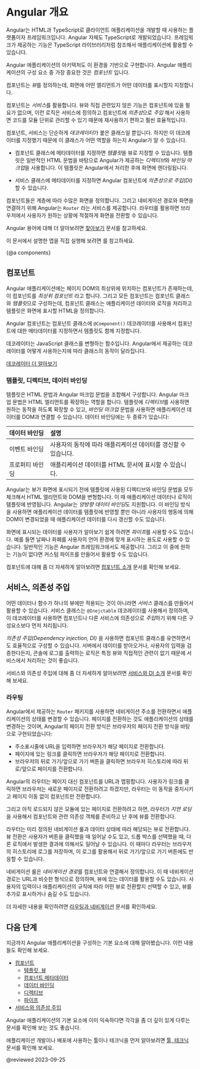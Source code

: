 <!--
# Introduction to Angular concepts
-->
# Angular 개요

<!--
Angular is a platform and framework for building single-page client applications using HTML and TypeScript.
Angular is written in TypeScript.
It implements core and optional functionality as a set of TypeScript libraries that you import into your applications.

The architecture of an Angular application relies on certain fundamental concepts.
The basic building blocks of the Angular framework are Angular components.

Components define *views*, which are sets of screen elements that Angular can choose among and modify according to your program logic and data

Components use *services*, which provide background functionality not directly related to views such as fetching data.
Such services can be *injected* into components as *dependencies*, making your code modular, reusable, and efficient.

Components and services are classes marked with *decorators*.
These decorators provide metadata that tells Angular how to use them.

*   The metadata for a component class associates it with a *template* that defines a view.
    A template combines ordinary HTML with Angular *directives* and *binding markup* that allow Angular to modify the HTML before rendering it for display.

*   The metadata for a service class provides the information Angular needs to make it available to components through *dependency injection \(DI\)*

An application's components typically define many views, arranged hierarchically.
Angular provides the `Router` service to help you define navigation paths among views.
The router provides sophisticated in-browser navigational capabilities.
-->
Angular는 HTML과 TypeScript로 클라이언트 애플리케이션을 개발할 때 사용하는 플랫폼이자 프레임워크입니다.
Angular 자체도 TypeScript로 개발되었습니다.
프레임워크가 제공하는 기능은 TypeScript 라이브러리처럼 참조해서 애플리케이션에 활용할 수 있습니다.

Angular 애플리케이션의 아키텍처도 이 환경을 기반으로 구현합니다.
Angular 애플리케이션의 구성 요소 중 가장 중요한 것은 *컴포넌트* 입니다.

컴포넌트는 *뷰*를 정의하는데, 화면에 어떤 엘리먼트가 어떤 데이터를 표시할지 지정합니다.

컴포넌트는 *서비스*를 활용합니다.
뷰와 직접 관련있지 않은 기능은 컴포넌트에 있을 필요가 없으며, 이런 로직은 서비스에 정의하고 컴포넌트에 *의존성*으로 *주입* 해서 사용하면 코드를 모듈 단위로 관리할 수 있기 때문에 재사용하기 편하고 훨씬 효율적입니다.

컴포넌트, 서비스는 단순하게 *데코레이터*가 붙은 클래스일 뿐입니다.
하지만 이 데코레이터를 지정했기 때문에 이 클래스가 어떤 역할을 하는지 Angular가 알 수 있습니다.

*   컴포넌트 클래스에 메타데이터를 지정하면 *템플릿*을 뷰로 지정할 수 있습니다. 
    템플릿은 일반적인 HTML 문법을 바탕으로 Angular가 제공하는 *디렉티브*와 *바인딩 마크업*을 사용합니다. 이 템플릿은 Angular에서 처리한 후에 화면에 렌더링됩니다.

*   서비스 클래스에 메타데이터를 지정하면 Angular 컴포넌트에 *의존성으로 주입\(DI\)* 할 수 있습니다.

컴포넌트들은 계층에 따라 수많은 화면을 정의합니다.
그리고 네비게이션 경로와 화면을 연결하기 위해 Angular는 `Router` 라는 서비스를 제공합니다.
라우터를 활용하면 브라우저에서 사용자가 원하는 상황에 적절하게 화면을 전환할 수 있습니다.

<div class="alert is-helpful">

<!--
See the [Angular Glossary](guide/glossary) for basic definitions of important Angular terms and usage.
-->
Angular 용어에 대해 더 알아보려면 [찾아보기](guide/glossary) 문서를 참고하세요.

</div>

<div class="alert is-helpful">

<!--
For the sample application that this page describes, see the <live-example></live-example>.
-->
이 문서에서 설명한 앱을 직접 실행해 보려면 <live-example></live-example>를 참고하세요.

</div>


{@a components}
<!--
## Components
-->
## 컴포넌트

<!--
Every Angular application has at least one component, the *root component* that connects a component hierarchy with the page document object model \(DOM\).
Each component defines a class that contains application data and logic, and is associated with an HTML *template* that defines a view to be displayed in a target environment.

The `@Component()` decorator identifies the class immediately below it as a component, and provides the template and related component-specific metadata.

<div class="alert is-helpful">

Decorators are functions that modify JavaScript classes.
Angular defines a number of decorators that attach specific kinds of metadata to classes, so that the system knows what those classes mean and how they should work.

<a href="https://medium.com/google-developers/exploring-es7-decorators-76ecb65fb841#.x5c2ndtx0">Learn more about decorators on the web.</a>

</div>
-->
Angular 애플리케이션에는 페이지 DOM의 최상위에 위치하는 컴포넌트가 존재하는데, 이 컴포넌트를 *최상위 컴포넌트* 라고 합니다.
그리고 모든 컴포넌트는 컴포넌트 클래스와 *템플릿*으로 구성하는데, 컴포넌트 클래스는 애플리케이션 데이터와 로직을 처리하고 템플릿은 화면에 표시할 HTML을 정의합니다.

Angular 컴포넌트는 컴포넌트 클래스에 `@Component()` 데코레이터를 사용해서 컴포넌트에 대한 메타데이터를 지정하면서 템플릿도 함께 지정합니다.

<div class="alert is-helpful">

데코레이터는 JavaScript 클래스를 변형하는 함수입니다.
Angular에서 제공하는 데코레이터를 어떻게 사용하는지에 따라 클래스의 동작이 달라집니다.

<a href="https://medium.com/google-developers/exploring-es7-decorators-76ecb65fb841#.x5c2ndtx0">데코레이터 더 알아보기</a>

</div>


<!--
### Templates, directives, and data binding
-->
### 템플릿, 디렉티브, 데이터 바인딩

<!--
A template combines HTML with Angular markup that can modify HTML elements before they are displayed.
Template *directives* provide program logic, and *binding markup* connects your application data and the DOM.
There are two types of data binding:

| Data bindings    | Details |
|:---              |:---     |
| Event binding    | Lets your application respond to user input in the target environment by updating your application data. |
| Property binding | Lets you interpolate values that are computed from your application data into the HTML.                  |

Before a view is displayed, Angular evaluates the directives and resolves the binding syntax in the template to modify the HTML elements and the DOM, according to your program data and logic.
Angular supports *two-way data binding*, meaning that changes in the DOM, such as user choices, are also reflected in your program data.

Your templates can use *pipes* to improve the user experience by transforming values for display.
For example, use pipes to display dates and currency values that are appropriate for a user's locale.
Angular provides predefined pipes for common transformations, and you can also define your own pipes.

<div class="alert is-helpful">

For a more detailed discussion of these concepts, see [Introduction to components](guide/architecture-components).

</div>
-->
템플릿은 HTML 문법과 Angular 마크업 문법을 조합해서 구성합니다. Angular 마크업 문법은 HTML 엘리먼트를 확장하는 역할을 합니다.
템플릿에 *디렉티브*를 사용하면 원하는 동작을 하도록 확장할 수 있고, *바인딩 마크업* 문법을 사용하면 애플리케이션 데이터를 DOM과 연결할 수 있습니다.
데이터 바인딩에는 두 종류가 있습니다:

| 데이터 바인딩  | 설명                                  |
|:---------|:------------------------------------|
| 이벤트 바인딩  | 사용자의 동작에 따라 애플리케이션 데이터를 갱신할 수 있습니다. |
| 프로퍼티 바인딩 | 애플리케이션 데이터를 HTML 문서에 표시할 수 있습니다.    |

Angular는 뷰가 화면에 표시되기 전에 템플릿에 사용된 디렉티브와 바인딩 문법을 모두 체크해서 HTML 엘리먼트와 DOM을 변형합니다.
이 때 애플리케이션 데이터나 로직이 템플릿에 반영됩니다.
Angular는 *양방향 데이터 바인딩*도 지원합니다.
이 바인딩 방식을 사용하면 애플리케이션 데이터를 템플릿에 반영할 뿐만 아니라 사용자의 행동에 의해 DOM이 변경되었을 때 애플리케이션 데이터를 다시 갱신할 수도 있습니다.

화면에 표시되는 데이터를 사용자가 알아보기 쉽게 하려면 *파이프*를 사용할 수도 있습니다.
예를 들면 날짜나 화폐를 사용자의 언어 환경에 맞게 표시하는 용도로 사용할 수 있습니다.
일반적인 기능은 Angular 프레임워크에서도 제공합니다.
그리고 이 중에 원하는 기능이 없다면 커스텀 파이프를 만들어서 활용할 수도 있습니다.

<div class="alert is-helpful">

컴포넌트에 대해 좀 더 자세하게 알아보려면 [컴포넌트 소개](guide/architecture-components) 문서를 확인해 보세요.

</div>


<a id="dependency-injection"></a>
<a id="services-and-dependency-injection"></a>

<!--
## Services and dependency injection
-->
## 서비스, 의존성 주입

<!--
For data or logic that isn't associated with a specific view, and that you want to share across components, you create a *service* class.
A service class definition is immediately preceded by the `@Injectable()` decorator.
The decorator provides the metadata that allows other providers to be **injected** as dependencies into your class.

*Dependency injection* \(DI\) lets you keep your component classes lean and efficient.
They don't fetch data from the server, validate user input, or log directly to the console; they delegate such tasks to services.

<div class="alert is-helpful">

For a more detailed discussion, see [Introduction to services and DI](guide/architecture-services).

</div>
-->
어떤 데이터나 함수가 하나의 뷰에만 적용되는 것이 아니라면 *서비스* 클래스를 만들어서 활용할 수 있습니다.
서비스 클래스는 `@Inejctable` 데코레이터를 사용해서 정의하며, 이 데코레이터를 사용하면 컴포넌트나 다른 서비스에 의존성으로 *주입*하기 위해 다른 구성요소보다 먼저 처리됩니다.

*의존성 주입\(Dependency injection, DI\)* 을 사용하면 컴포넌트 클래스를 유연하면서도 효율적으로 구성할 수 있습니다.
서버에서 데이터를 받아오거나, 사용자의 입력을 검증한다든지, 콘솔에 로그를 출력하는 로직은 특정 뷰와 직접적인 관련이 없기 때문에 서비스에서 처리하는 것이 좋습니다.

<div class="alert is-helpful">

서비스와 의존성 주입에 대해 좀 더 자세하게 알아보려면 [서비스와 DI 소개](guide/architecture-services) 문서를 확인해 보세요.

</div>


<!--
### Routing
-->
### 라우팅

<!--
The Angular `Router` package provides a service that lets you define a navigation path among the different application states and view hierarchies in your application.
It is modeled on the familiar browser navigation conventions:

*   Enter a URL in the address bar and the browser navigates to a corresponding page
*   Click links on the page and the browser navigates to a new page
*   Click the browser's back and forward buttons and the browser navigates backward and forward through the history of pages you've seen

The router maps URL-like paths to components instead of pages.
When a user performs an action, such as clicking a link, that would load a new component in the browser, the router intercepts the browser's behavior, and shows or hides that component (and its child components).

If the router determines that the current application state requires a component that hasn't been loaded, the router can *lazy-load* that component and its related dependencies.

The router interprets a link URL according to your application's view navigation rules and data state.
You can navigate to new views when the user clicks a button or selects from a drop box, or in response to some other stimulus from any source.
The router logs activity in the browser's history, so the back and forward buttons work as well.

To define navigation rules, you associate *navigation paths* with your components.
A path uses a URL-like syntax that integrates your program data, in much the same way that template syntax integrates your views with your program data.
You can then apply program logic to choose which views to show or to hide, in response to user input and your own access rules.

<div class="alert is-helpful">

For a more detailed discussion, see [Routing and navigation](guide/router).

</div>
-->
Angular에서 제공하는 `Router` 패키지를 사용하면 네비게이션 주소를 전환하면서 애플리케이션의 상태를 변경할 수 있습니다.
페이지를 전환하는 것도 애플리케이션의 상태를 변경하는 것이며, Angular의 페이지 전환 방식은 브라우저의 페이지 전환 방식을 바탕으로 구현되었습니다:

* 주소표시줄에 URL을 입력하면 브라우저가 해당 페이지로 전환합니다.
* 페이지에 있는 링크를 클릭하면 브라우저가 해당 페이지로 전환합니다.
* 브라우저의 뒤로 가기/앞으로 가기 버튼을 클릭하면 브라우저 히스토리에 따라 뒤로/앞으로 페이지를 전환합니다.

Angular의 라우터는 페이지 대신 컴포넌트를 URL과 맵핑합니다.
사용자가 링크를 클릭하면 브라우저는 새로운 페이지로 전환하려고 하겠지만, 라우터는 이 동작을 중지시키고 페이지 이동 없이 컴포넌트만 전환합니다.

그리고 아직 로드되지 않은 모듈에 있는 페이지로 전환하려고 하면, 라우터가 *지연 로딩* 을 사용해서 컴포넌트와 관련 의존성 객체를 준비하고 난 후에 뷰를 전환합니다.

라우터는 미리 정의된 네비게이션 룰과 데이터 상태에 따라 해당되는 뷰로 전환합니다.
뷰 전환은 사용자가 버튼을 클릭했을 때 일어날 수도 있고, 드롭 박스를 선택했을 때, 다른 로직에서 발생한 결과에 의해서도 일어날 수 있습니다.
이 때마다 라우터는 브라우저의 히스토리에 로그를 저장하며, 이 로그를 활용해서 뒤로 가기/앞으로 가기 버튼에도 반응할 수 있습니다.

네비게이션 룰은 *네비게이션 경로*를 컴포넌트와 연결해서 정의합니다.
이 때 네비게이션 경로는 URL과 비슷한 형식으로 정의하며, 뷰에 있는 데이터를 활용할 수도 있습니다. 사용자의 입력이나 애플리케이션의 규칙에 따라 어떤 뷰로 전환할지 선택할 수 있고, 뷰를 추가로 표시하거나 숨길 수도 있습니다.

<div class="alert is-helpful">

더 자세한 내용을 확인하려면 [라우팅과 네비게이션](guide/router) 문서를 확인하세요.

</div>


<!--
## What's next
-->
## 다음 단계

<!--
You've discovered the main building blocks of an Angular application.
Learn a bit more about them in the following architecture pages.

*   [Introduction to Components](guide/architecture-components)
    *   [Templates and views](guide/architecture-components#templates-and-views)
    *   [Component metadata](guide/architecture-components#component-metadata)
    *   [Data binding](guide/architecture-components#data-binding)
    *   [Directives](guide/architecture-components#directives)
    *   [Pipes](guide/architecture-components#pipes)
*   [Introduction to services and dependency injection](guide/architecture-services)

When you're familiar with these fundamental building blocks, you can explore them in greater detail in the documentation.

You may also be interested in [tools and techniques](guide/architecture-next-steps) to help you build and deploy Angular applications.
-->
지금까지 Angular 애플리케이션을 구성하는 기본 요소에 대해 알아봤습니다.
이런 내용들도 확인해 보세요.

*   [컴포넌트](guide/architecture-components)
    *   [템플릿, 뷰](guide/architecture-components#templates-and-views)
    *   [컴포넌트 메타데이터](guide/architecture-components#component-metadata)
    *   [데이터 바인딩](guide/architecture-components#data-binding)
    *   [디렉티브](guide/architecture-components#directives)
    *   [파이프](guide/architecture-components#pipes)
*   [서비스와 의존성 주입](guide/architecture-services)

Angular 애플리케이션의 기본 요소에 이미 익숙하다면 각각을 좀 더 깊이 있게 다루는 문서를 확인해 보는 것도 좋습니다.

애플리케이션 개발이나 배포에 사용하는 툴이나 테크닉을 먼저 알아보려면 [툴, 테크닉](guide/architecture-next-steps) 문서를 확인해 보세요.


<!-- links -->

<!-- external links -->

<!-- end links -->

@reviewed 2023-09-25
